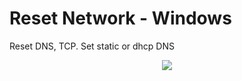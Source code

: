 # Reset Network - Windows
Reset DNS, TCP. Set static or dhcp DNS

<p align=center>
<img src="https://raw.githubusercontent.com/DungGramer/reset-network-windows/master/preview.png" />
</p>
